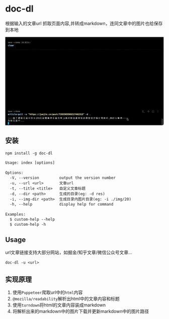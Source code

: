 # doc-dl

根据输入的文章url 抓取页面内容,并转成markdown，连同文章中的图片也给保存到本地

![example](/assets/example.gif)

## 安装

```shell
npm install -g doc-dl
```

```shell
Usage: index [options]

Options:
  -V, --version         output the version number
  -u, --url <url>       文章url
  -t, --title <title>   自定义文章标题
  -d, --dir <path>      生成的目录(eg: -d res)
  -i, --img-dir <path>  生成目录内图片目录(eg: -i ./img/20)
  -h, --help            display help for command

Examples:
  $ custom-help --help
  $ custom-help -h
```

## Usage

url文章链接支持大部分网站，如掘金/知乎文章/微信公众号文章...

```shell
doc-dl -u <url>
```

## 实现原理

1. 使用`Puppeteer`爬取url中的`html`内容
2. `@mozilla/readability`解析出html中的文章内容和标题
3. 使用`turndown`将html的文章内容装成markdown
4. 将解析出来的markdown中的图片下载并更新markdown中的图片路径
